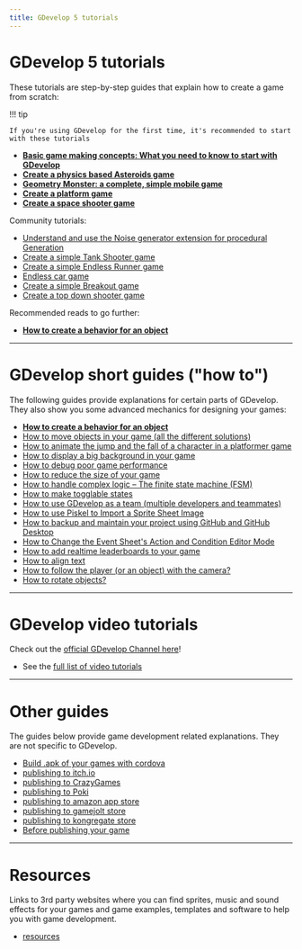 ```yaml
---
title: GDevelop 5 tutorials
---
```


# GDevelop 5 tutorials

These tutorials are step-by-step guides that explain how to create a game from scratch:

!!! tip

    If you're using GDevelop for the first time, it's recommended to start with these tutorials

- **[Basic game making concepts: What you need to know to start with GDevelop](/gdevelop5/tutorials/basic-game-making-concepts)**
- **[Create a physics based Asteroids game](/gdevelop5/tutorials/asteroids)**
- **[Geometry Monster: a complete, simple mobile game](/gdevelop5/tutorials/geometry-monster)**
- **[Create a platform game](/gdevelop5/tutorials/platformer)**
- **[Create a space shooter game](/gdevelop5/tutorials/space-shooter)**

Community tutorials:

- [Understand and use the Noise generator extension for procedural Generation](/gdevelop5/tutorials/procedural-generation)
- [Create a simple Tank Shooter game](/gdevelop5/tutorials/tank-shooter)
- [Create a simple Endless Runner game](/gdevelop5/tutorials/endless-runner)
- [Endless car game](/gdevelop5/tutorials/roadrider)
- [Create a simple Breakout game](/gdevelop5/tutorials/breakout)
- [Create a top down shooter game](/gdevelop5/tutorials/topdown-shooter)

Recommended reads to go further:

- **[How to create a behavior for an object](/gdevelop5/tutorials/how-to-make-behavior)**

---

# GDevelop short guides ("how to")

The following guides provide explanations for certain parts of GDevelop. They also show you some advanced mechanics for designing your games:

- **[How to create a behavior for an object](/gdevelop5/tutorials/how-to-make-behavior)**
- [How to move objects in your game (all the different solutions)](/gdevelop5/tutorials/how-to-move-objects)
- [How to animate the jump and the fall of a character in a platformer game](/gdevelop5/tutorials/how-to-animate-jump-fall-platformer)
- [How to display a big background in your game](/gdevelop5/tutorials/how-to-display-big-background)
- [How to debug poor game performance](/gdevelop5/tutorials/how-to-debug-poor-performance)
- [How to reduce the size of your game](/gdevelop5/tutorials/reduce-size-game)
- [How to handle complex logic – The finite state machine (FSM)](/gdevelop5/tutorials/finite_state_machine)
- [How to make togglable states](/gdevelop5/tutorials/how-to-make-togglable-states-with-variables)
- [How to use GDevelop as a team (multiple developers and teammates)](/gdevelop5/tutorials/how-to-use-GDevelop-as-a-team)
- [How to use Piskel to Import a Sprite Sheet Image](/gdevelop5/tutorials/piskel-sprite-sheets)
- [How to backup and maintain your project using GitHub and GitHub Desktop](/gdevelop5/tutorials/using-github-desktop)
- [How to Change the Event Sheet's Action and Condition Editor Mode](/gdevelop5/tutorials/change-event-editor-mode)
- [How to add realtime leaderboards to your game](/gdevelop5/tutorials/leaderboards)
- [How to align text](/gdevelop5/tutorials/aligning-text)
- [How to follow the player (or an object) with the camera?](/gdevelop5/tutorials/follow-player-with-camera)
- [How to rotate objects?](/gdevelop5/tutorials/how-to-rotate-objects)

---

# GDevelop video tutorials

Check out the [official GDevelop Channel here](https://www.youtube.com/channel/UCmoHIfIerKCZkOOt6zr9inw)!

- See the [full list of video tutorials](/gdevelop5/tutorials/videos)

---

# Other guides

The guides below provide game development related explanations. They are not specific to GDevelop.

- [Build .apk of your games with cordova](http://wiki.compilgames.net/doku.php/gdevelop5/publishing/android_and_ios_with_cordova)
- [publishing to itch.io](/gdevelop5/publishing/publishing-to-itch-io)
- [publishing to CrazyGames](/gdevelop5/publishing/crazy-games)
- [publishing to Poki](/gdevelop5/publishing/poki)
- [publishing to amazon app store](/gdevelop5/publishing/publishing-to-amazon-app-store)
- [publishing to gamejolt store](/gdevelop5/publishing/publishing-to-gamejolt-store)
- [publishing to kongregate store](/gdevelop5/publishing/publishing-to-kongregate-store)
- [Before publishing your game](http://wiki.compilgames.net/doku.php/gdevelop5/tutorials/before-publishing-your-game)

---

# Resources

Links to 3rd party websites where you can find sprites, music and sound effects for your games and game examples, templates and software to help you with game development.

- [resources](/gdevelop5/tutorials/resources)
